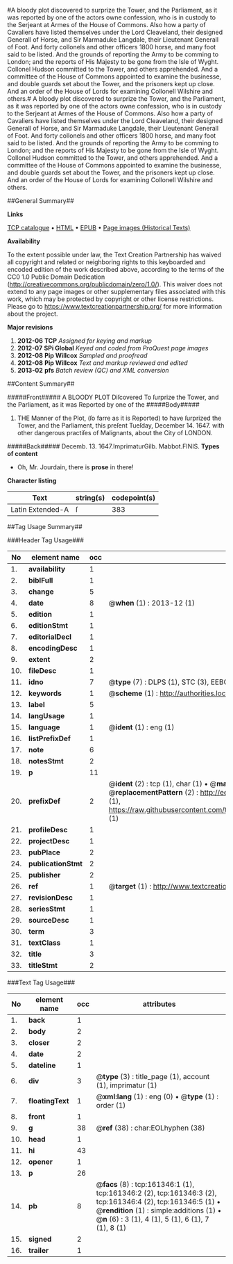 #A bloody plot discovered to surprize the Tower, and the Parliament, as it was reported by one of the actors owne confession, who is in custody to the Serjeant at Armes of the House of Commons. Also how a party of Cavaliers have listed themselves under the Lord Cleaveland, their designed Generall of Horse, and Sir Marmaduke Langdale, their Lieutenant Generall of Foot. And forty collonels and other officers 1800 horse, and many foot said to be listed. And the grounds of reporting the Army to be comming to London; and the reports of His Majesty to be gone from the Isle of Wyght. Collonel Hudson committed to the Tower, and others apprehended. And a committee of the House of Commons appointed to examine the businesse, and double guards set about the Tower, and the prisoners kept up close. And an order of the House of Lords for examining Collonell Wilshire and others.#
A bloody plot discovered to surprize the Tower, and the Parliament, as it was reported by one of the actors owne confession, who is in custody to the Serjeant at Armes of the House of Commons. Also how a party of Cavaliers have listed themselves under the Lord Cleaveland, their designed Generall of Horse, and Sir Marmaduke Langdale, their Lieutenant Generall of Foot. And forty collonels and other officers 1800 horse, and many foot said to be listed. And the grounds of reporting the Army to be comming to London; and the reports of His Majesty to be gone from the Isle of Wyght. Collonel Hudson committed to the Tower, and others apprehended. And a committee of the House of Commons appointed to examine the businesse, and double guards set about the Tower, and the prisoners kept up close. And an order of the House of Lords for examining Collonell Wilshire and others.

##General Summary##

**Links**

[TCP catalogue](http://www.ota.ox.ac.uk/tcp/)  • 
[HTML](http://tei.it.ox.ac.uk/tcp/Texts-HTML/free/A76/A76911.html)  • 
[EPUB](http://tei.it.ox.ac.uk/tcp/Texts-EPUB/free/A76/A76911.epub) • 
[Page images (Historical Texts)](https://historicaltexts.jisc.ac.uk/eebo-99864108e)

**Availability**

To the extent possible under law, the Text Creation Partnership has waived all copyright and related or neighboring rights to this keyboarded and encoded edition of the work described above, according to the terms of the CC0 1.0 Public Domain Dedication (http://creativecommons.org/publicdomain/zero/1.0/). This waiver does not extend to any page images or other supplementary files associated with this work, which may be protected by copyright or other license restrictions. Please go to https://www.textcreationpartnership.org/ for more information about the project.

**Major revisions**

1. __2012-06__ __TCP__ *Assigned for keying and markup*
1. __2012-07__ __SPi Global__ *Keyed and coded from ProQuest page images*
1. __2012-08__ __Pip Willcox__ *Sampled and proofread*
1. __2012-08__ __Pip Willcox__ *Text and markup reviewed and edited*
1. __2013-02__ __pfs__ *Batch review (QC) and XML conversion*

##Content Summary##

#####Front#####
A BLOODY PLOT Diſcovered To ſurprize the Tower, and the Parliament, as it was Reported by one of the
#####Body#####

1. THE Manner of the Plot, (ſo farre as it is Reported) to have ſurprized the Tower, and the Parliament, this preſent Tueſday, December 14. 1647. with other dangerous practiſes of Malignants, about the City of LONDON.

#####Back#####
Decemb. 13. 1647.ImprimaturGilb. Mabbot.FINIS.
**Types of content**

  * Oh, Mr. Jourdain, there is **prose** in there!

**Character listing**


|Text|string(s)|codepoint(s)|
|---|---|---|
|Latin Extended-A|ſ|383|

##Tag Usage Summary##

###Header Tag Usage###

|No|element name|occ|attributes|
|---|---|---|---|
|1.|__availability__|1||
|2.|__biblFull__|1||
|3.|__change__|5||
|4.|__date__|8| @__when__ (1) : 2013-12 (1)|
|5.|__edition__|1||
|6.|__editionStmt__|1||
|7.|__editorialDecl__|1||
|8.|__encodingDesc__|1||
|9.|__extent__|2||
|10.|__fileDesc__|1||
|11.|__idno__|7| @__type__ (7) : DLPS (1), STC (3), EEBO-CITATION (1), PROQUEST (1), VID (1)|
|12.|__keywords__|1| @__scheme__ (1) : http://authorities.loc.gov/ (1)|
|13.|__label__|5||
|14.|__langUsage__|1||
|15.|__language__|1| @__ident__ (1) : eng (1)|
|16.|__listPrefixDef__|1||
|17.|__note__|6||
|18.|__notesStmt__|2||
|19.|__p__|11||
|20.|__prefixDef__|2| @__ident__ (2) : tcp (1), char (1)  •  @__matchPattern__ (2) : ([0-9\-]+):([0-9IVX]+) (1), (.+) (1)  •  @__replacementPattern__ (2) : http://eebo.chadwyck.com/downloadtiff?vid=$1&page=$2 (1), https://raw.githubusercontent.com/textcreationpartnership/Texts/master/tcpchars.xml#$1 (1)|
|21.|__profileDesc__|1||
|22.|__projectDesc__|1||
|23.|__pubPlace__|2||
|24.|__publicationStmt__|2||
|25.|__publisher__|2||
|26.|__ref__|1| @__target__ (1) : http://www.textcreationpartnership.org/docs/. (1)|
|27.|__revisionDesc__|1||
|28.|__seriesStmt__|1||
|29.|__sourceDesc__|1||
|30.|__term__|3||
|31.|__textClass__|1||
|32.|__title__|3||
|33.|__titleStmt__|2||


###Text Tag Usage###

|No|element name|occ|attributes|
|---|---|---|---|
|1.|__back__|1||
|2.|__body__|2||
|3.|__closer__|2||
|4.|__date__|2||
|5.|__dateline__|1||
|6.|__div__|3| @__type__ (3) : title_page (1), account (1), imprimatur (1)|
|7.|__floatingText__|1| @__xml:lang__ (1) : eng (0)  •  @__type__ (1) : order (1)|
|8.|__front__|1||
|9.|__g__|38| @__ref__ (38) : char:EOLhyphen (38)|
|10.|__head__|1||
|11.|__hi__|43||
|12.|__opener__|1||
|13.|__p__|26||
|14.|__pb__|8| @__facs__ (8) : tcp:161346:1 (1), tcp:161346:2 (2), tcp:161346:3 (2), tcp:161346:4 (2), tcp:161346:5 (1)  •  @__rendition__ (1) : simple:additions (1)  •  @__n__ (6) : 3 (1), 4 (1), 5 (1), 6 (1), 7 (1), 8 (1)|
|15.|__signed__|2||
|16.|__trailer__|1||

